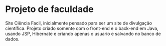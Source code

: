 # Projeto de faculdade
Site Ciência Facil, inicialmente pensado para ser um site de divulgação científica.
Projeto criado somente com o front-end e o back-end em Java, usando JSP, Hibernate e  criando apenas o usuario e salvando no banco de dados.
